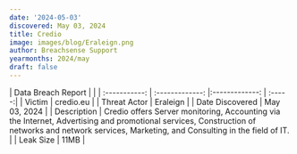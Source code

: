 ```yaml
---
date: '2024-05-03'
discovered: May 03, 2024
title: Credio
image: images/blog/Eraleign.png
author: Breachsense Support
yearmonths: 2024/may
draft: false
---
```


| Data Breach Report           |              | 
| :-----------: | :-------------:     |:-------------:    | :-----:|
| Victim      | credio.eu      | 
| Threat Actor      | Eraleign      | 
| Date Discovered      | May 03, 2024      | 
| Description      | Credio offers Server monitoring, Accounting via the Internet, Advertising and promotional services, Construction of networks and network services, Marketing, and Consulting in the field of IT.      | 
| Leak Size      | 11MB      | 

